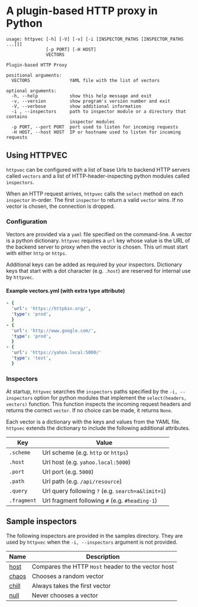 # A plugin-based HTTP proxy in Python
```
usage: httpvec [-h] [-V] [-v] [-i [INSPECTOR_PATHS [INSPECTOR_PATHS ...]]]
               [-p PORT] [-H HOST]
               VECTORS

Plugin-based HTTP Proxy

positional arguments:
  VECTORS               YAML file with the list of vectors

optional arguments:
  -h, --help            show this help message and exit
  -v, --version         show program's version number and exit
  -V, --verbose         show additional information
  -i , --inspectors     path to inspector module or a directory that contains
                        inspector modules
  -p PORT, --port PORT  port used to listen for incoming requests
  -H HOST, --host HOST  IP or hostname used to listen for incoming requests
```

## Using HTTPVEC
`httpvec` can be configured with a list of base Urls to backend
HTTP servers called `vectors` and a list of HTTP-header-inspecting
python modules called `inspectors`.

When an HTTP request arrives, `httpvec` calls the `select` method on each 
`inspector` in-order. The first `inspector` to return a valid `vector` wins.
If no vector is chosen, the connection is dropped.

### Configuration
Vectors are provided via a `yaml` file specified on the command-line. A
vector is a python dictionary. `httpvec` requires a `url` key whose
value is the URL of the backend server to proxy when the vector is chosen.
This url must start with either `http` or `https`.

Additional keys can be added as required by your inspectors. Dictionary
keys that start with a dot character (e.g. `.host`) are reserved for internal use
by `httpvec`.

#### Example vectors.yml (with extra type attribute)
``` YAML
- {
  'url': 'https://httpbin.org/',
  'type': 'prod',
  }
- {
  'url': 'http://www.google.com/',
  'type': 'prod',
  }
- {
  'url': 'https://yahoo.local:5000/'
  'type': 'test',
  }
```

### Inspectors
At startup, `httpvec` searches the `inspectors` paths specified by the
 `-i, --inspectors` option for python modules that implement the 
`select(headers, vectors)` function. This function inspects the 
incoming request headers and returns the correct `vector`. If no
choice can be made, it returns `None`.

Each vector is a dictionary with the keys and values from the YAML file.
`httpvec` extends the dictionary to include the following additional
attributes.

|Key        |Value      |
|-----------|-----------|
|`.scheme`  |Url scheme (e.g. `http` or `https`)|
|`.host`    |Url host (e.g. `yahoo.local:5000`)|
|`.port`    |Url port (e.g. `5000`)|
|`.path`    |Url path (e.g. `/api/resource`)|
|`.query`   |Url query following `?` (e.g. `search=a&limit=1`)|
|`.fragment`|Url fragment following `#` (e.g. `#heading-1`)|

## Sample inspectors
The following inspectors are provided in the samples directory. They
are used by `httpvec` when the `-i, --inspectors` argument is not
provided.

|Name    |Description|
|--------|-----------|
|[host](httpvec/samples/host.py)|Compares the HTTP `Host` header to the vector host|
|[chaos](httpvec/samples/chaos.py)|Chooses a random vector|
|[chill](httpvec/samples/chill.py)|Always takes the first vector|
|[null](httpvec/samples/null.py)|Never chooses a vector|


